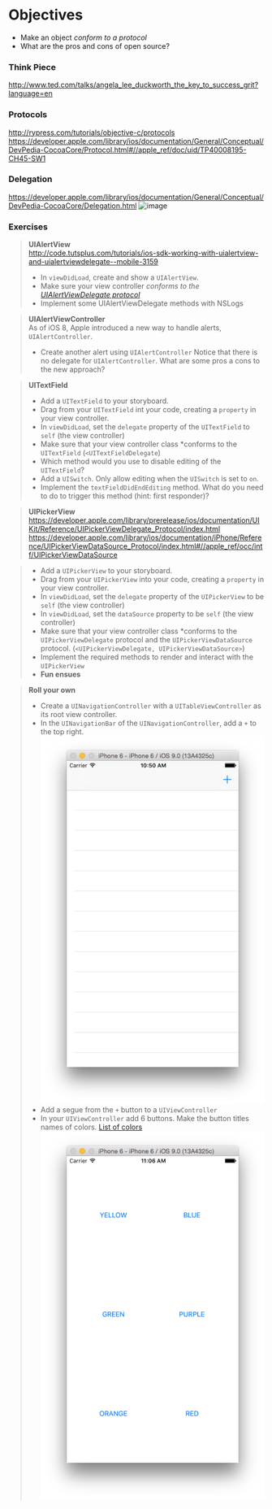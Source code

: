 # Objectives
* Make an object *conform to a protocol*
* What are the pros and cons of open source?

### Think Piece
http://www.ted.com/talks/angela_lee_duckworth_the_key_to_success_grit?language=en

### Protocols
http://rypress.com/tutorials/objective-c/protocols  
https://developer.apple.com/library/ios/documentation/General/Conceptual/DevPedia-CocoaCore/Protocol.html#//apple_ref/doc/uid/TP40008195-CH45-SW1

### Delegation
https://developer.apple.com/library/ios/documentation/General/Conceptual/DevPedia-CocoaCore/Delegation.html
![image](http://i.stack.imgur.com/o6sEd.png)

### Exercises
> **UIAlertView**  
> http://code.tutsplus.com/tutorials/ios-sdk-working-with-uialertview-and-uialertviewdelegate--mobile-3159  
> * In `viewDidLoad`, create and show a `UIAlertView`. 
> * Make sure your view controller *conforms to the [UIAlertViewDelegate protocol](https://developer.apple.com/library/prerelease/ios/documentation/UIKit/Reference/UIAlertViewDelegate_Protocol/index.html)*  
> * Implement some UIAlertViewDelegate methods with NSLogs  

> **UIAlertViewController**  
> As of iOS 8, Apple introduced a new way to handle alerts, `UIAlertController`.
> * Create another alert using `UIAlertController`
> Notice that there is no delegate for `UIAlertController`. What are some pros a cons to the new approach? 

> **UITextField**
> * Add a `UITextField` to your storyboard.
> * Drag from your `UITextField` int your code, creating a `property` in your view controller.
> * In `viewDidLoad`, set the `delegate` property of the `UITextField` to `self` (the view controller)
> * Make sure that your view controller class *conforms to the `UITextField` (`<UITextFieldDelegate`)
> * Which method would you use to disable editing of the `UITextField`?
> * Add a `UISwitch`. Only allow editing when the `UISwitch` is set to `on`.
> * Implement the `textFieldDidEndEditing` method. What do you need to do to trigger this method (hint: first responder)?

> **UIPickerView**
https://developer.apple.com/library/prerelease/ios/documentation/UIKit/Reference/UIPickerViewDelegate_Protocol/index.html  
https://developer.apple.com/library/ios/documentation/iPhone/Reference/UIPickerViewDataSource_Protocol/index.html#//apple_ref/occ/intf/UIPickerViewDataSource  

> * Add a `UIPickerView` to your storyboard.  
> * Drag from your `UIPickerView` into your code, creating a `property` in your view controller.  
> * In `viewDidLoad`, set the `delegate` property of the `UIPickerView` to be `self` (the view controller)  
> * In `viewDidLoad`, set the `dataSource` property to be `self` (the view controller)  
> * Make sure that your view controller class *conforms to the `UIPickerViewDelegate` protocol and the `UIPickerViewDataSource` protocol. (`<UIPickerViewDelegate, UIPickerViewDataSource>`)
> * Implement the required methods to render and interact with the `UIPickerView`  
> * **Fun ensues**  

> **Roll your own**
> * Create a `UINavigationController` with a `UITableViewController` as its root view controller.
> * In the `UINavigationBar` of the `UINavigationController`, add a `+` to the top right.
![image](https://github.com/accesscode-2-2/unit-1/blob/master/lessons/week-4/images/plus.png?raw=true)   
> * Add a segue from the `+` button to a `UIViewController`
> * In your `UIViewController` add 6 buttons. Make the button titles names of colors. [List of colors](https://github.com/accesscode-2-2/unit-1/blob/master/lessons/week-4/images/colors.png)
![image](https://github.com/accesscode-2-2/unit-1/blob/master/lessons/week-4/images/color_picker_view.png?raw=true)
